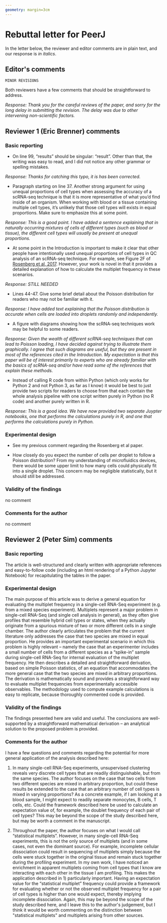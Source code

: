```yaml
---
geometry: margin=3cm
---
```


# Rebuttal letter for PeerJ

In the letter below, the reviewer and editor comments are in plain text, and our response is *in italics*.

## Editor's comments
`MINOR REVISIONS`

Both reviewers have a few comments that should be straightforward to address.

*Response:
Thank you for the careful reviews of the paper, and sorry for the long delay in submitting the revision.
The delay was due to other intervening non-scientific factors.*

## Reviewer 1 (Eric Brenner) comments

### Basic reporting
- On line 99, “results” should be singular: “result”. Other than that, the writing was easy to read, and I did not notice any other grammar or spelling mistakes.

*Response:
Thanks for catching this typo, it is has been corrected.*

- Paragraph starting on line 37. Another strong argument for using unequal proportions of cell types when assessing the accuracy of a scRNA-seq technique is that it is more representative of what you’d find inside of an organism. When working with blood or a tissue containing multiple cell types, it’s unlikely that those cell types will exists in equal proportions. Make sure to emphasize this at some point.

*Response:
This is a good point.
I have added a sentence explaining that in naturally occurring mixtures of cells of different types (such as blood or tissue), the different cell types will usually be present at unequal proportions.*

- At some point in the Introduction is important to make it clear that other people have intentionally used unequal proportions of cell types in QC analysis of an scRNA-seq technique. For example, see Figure 2F of [Rosenberg et al, 2017](https://www.biorxiv.org/content/biorxiv/early/2017/02/02/105163.full.pdf). However, your work is novel in that it provides a detailed explanation of how to calculate the multiplet frequency in these scenarios.

*Response:
STILL NEEDED*

- Lines 44-47. Give some brief detail about the Poisson distribution for readers who may not be familiar with it.

*Response:
I have added text explaining that the Poisson distribution is accurate when cells are loaded into droplets randomly and independently.*

- A figure with diagrams showing how the scRNA-seq techniques work may be helpful to some readers.

*Response:
Given the wealth of different scRNA-seq techniques that can lead to Poisson loading, I have decided against trying to illustrate them graphically.
I agree that such diagrams are useful, but they are present in most of the references cited in the Introduction.
My expectation is that this paper will be of interest primarily to experts who are already familiar with the basics of scRNA-seq and/or have read some of the references that explain these methods.*

- Instead of calling R code from within Python (which only works for Python 2 and not Python 3, as far as I know) it would be best to just provide two scripts for readers to choose from that each contain the whole analysis pipeline with one script written purely in Python (no R code) and another purely written in R.

*Response:
This is a good idea. 
We have now provided two separate Juypter notebooks, one that performs the calculations purely in R, and one that performs the calculations purely in Python.*

### Experimental design
- See my previous comment regarding the Rosenberg et al paper.

- How closely do you expect the number of cells per droplet to follow a Poisson distribution? From my understanding of microfluidics devices, there would be some upper limit to how many cells could physically fit into a single droplet. This concern may be negligible statistically, but it should still be addressed.

### Validity of the findings
no comment

### Comments for the author
no comment

## Reviewer 2 (Peter Sim) comments

### Basic reporting
The article is well-structured and clearly written with appropriate references and easy-to-follow code (including an html rendering of a Python Jupyter Notebook) for recapitulating the tables in the paper.

### Experimental design
The main purpose of this article was to derive a general equation for evaluating the multiplet frequency in a single-cell RNA-Seq experiment (e.g. from a mixed species experiment). Multiplets represent a major problem in single-cell RNA-Seq (and single cell analysis in general), as they often give profiles that resemble hybrid cell types or states, when they actually originate from a spurious mixture of two or more different cells in a single chamber. The author clearly articulates the problem that the current literature only addresses the case that two species are mixed in equal proportion. He provides an important experimental scenario in which this problem is highly relevant – namely the case that an experimenter includes a small number of cells from a different species as a “spike-in” sample during single-cell RNA-Seq for internal evaluation of the multiplet frequency. He then describes a detailed and straightforward derivation, based on simple Poisson statistics, of an equation that accommodates the more general case that the two species are mixed in arbitrary proportions. The derivation is mathematically sound and provides a straightforward way to evaluate multiplet frequencies from experimentally accessible observables. The methodology used to compute example calculations is easy to replicate, because thoroughly commented code is provided.

### Validity of the findings
The findings presented here are valid and useful. The conclusions are well-supported by a straightforward mathematical derivation – an analytical solution to the proposed problem is provided.

### Comments for the author
I have a few questions and comments regarding the potential for more general application of the analysis described here:

1)  In many single-cell RNA-Seq experiments, unsupervised clustering reveals very discrete cell types that are readily distinguishable, but from the same species. The author focuses on the case that two cells from two different species are mixed in arbitrary proportion, but could these results be extended to the case that an arbitrary number of cell types is mixed in varying proportions? As a concrete example, if I am looking at a blood sample, I might expect to readily separate monocytes, B cells, T cells, etc. Could the framework described here be used to calculate an expectation value of, for example, the doublet frequency of each pair of cell types? This may be beyond the scope of the study described here, but may be worth a comment in the manuscript.

2)  Throughout the paper, the author focuses on what I would call “statistical multiplets”. However, in many single-cell RNA-Seq experiments, this is not the only source of multiplets (and in some cases, not even the dominant source). For example, incomplete cellular dissociation could result in sequencing of multiplets simply because the cells were stuck together in the original tissue and remain stuck together during the profiling experiment. In my own work, I have noticed an enrichment in apparent multiplets coming from cell types that I know are interacting with each other in the tissue I am profiling. This makes the application described in 1) particularly important. Having an expectation value for the “statistical multiplet” frequency could provide a framework for evaluating whether or not the observed multiplet frequency for a pair of cell types is higher than one would expect, thereby implying incomplete dissociation. Again, this may be beyond the scope of the study described here, and I leave this to the author's judgement, but I think it would be worth commenting on the distinction between "statistical multiplets" and multiplets arising from other sources.

